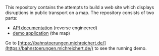This repository contains the attempts to build a web site which displays
disruptions in public transport on a map. The repository consists of two parts:

* [API documentation](api-doc/README) (reverse engineered)
* [demo application](webapp/README) (the map)

Go to [https://bahnstoerungen.michreichert.de/](https://bahnstoerungen.michreichert.de/) to see the running demo.
